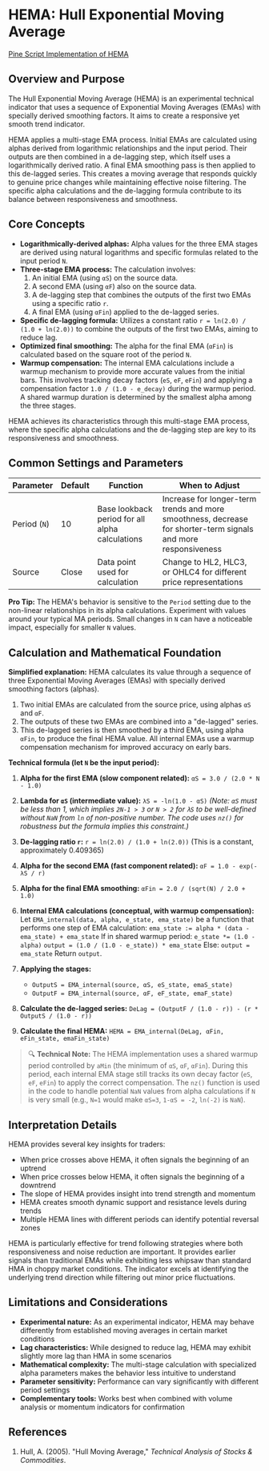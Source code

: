 # HEMA: Hull Exponential Moving Average

[Pine Script Implementation of HEMA](https://github.com/mihakralj/pinescript/blob/main/indicators/trends_IIR/hema.pine)

## Overview and Purpose

The Hull Exponential Moving Average (HEMA) is an experimental technical indicator that uses a sequence of Exponential Moving Averages (EMAs) with specially derived smoothing factors. It aims to create a responsive yet smooth trend indicator.

HEMA applies a multi-stage EMA process. Initial EMAs are calculated using alphas derived from logarithmic relationships and the input period. Their outputs are then combined in a de-lagging step, which itself uses a logarithmically derived ratio. A final EMA smoothing pass is then applied to this de-lagged series. This creates a moving average that responds quickly to genuine price changes while maintaining effective noise filtering. The specific alpha calculations and the de-lagging formula contribute to its balance between responsiveness and smoothness.

## Core Concepts

*   **Logarithmically-derived alphas:** Alpha values for the three EMA stages are derived using natural logarithms and specific formulas related to the input period `N`.
*   **Three-stage EMA process:** The calculation involves:
    1.  An initial EMA (using `αS`) on the source data.
    2.  A second EMA (using `αF`) also on the source data.
    3.  A de-lagging step that combines the outputs of the first two EMAs using a specific ratio `r`.
    4.  A final EMA (using `αFin`) applied to the de-lagged series.
*   **Specific de-lagging formula:** Utilizes a constant ratio `r = ln(2.0) / (1.0 + ln(2.0))` to combine the outputs of the first two EMAs, aiming to reduce lag.
*   **Optimized final smoothing:** The alpha for the final EMA (`αFin`) is calculated based on the square root of the period `N`.
*   **Warmup compensation:** The internal EMA calculations include a warmup mechanism to provide more accurate values from the initial bars. This involves tracking decay factors (`eS`, `eF`, `eFin`) and applying a compensation factor `1.0 / (1.0 - e_decay)` during the warmup period. A shared warmup duration is determined by the smallest alpha among the three stages.

HEMA achieves its characteristics through this multi-stage EMA process, where the specific alpha calculations and the de-lagging step are key to its responsiveness and smoothness.

## Common Settings and Parameters

| Parameter | Default | Function | When to Adjust |
|-----------|---------|----------|---------------|
| Period (`N`) | 10 | Base lookback period for all alpha calculations | Increase for longer-term trends and more smoothness, decrease for shorter-term signals and more responsiveness |
| Source | Close | Data point used for calculation | Change to HL2, HLC3, or OHLC4 for different price representations |

**Pro Tip:** The HEMA's behavior is sensitive to the `Period` setting due to the non-linear relationships in its alpha calculations. Experiment with values around your typical MA periods. Small changes in `N` can have a noticeable impact, especially for smaller `N` values.

## Calculation and Mathematical Foundation

**Simplified explanation:**
HEMA calculates its value through a sequence of three Exponential Moving Averages (EMAs) with specially derived smoothing factors (alphas).
1.  Two initial EMAs are calculated from the source price, using alphas `αS` and `αF`.
2.  The outputs of these two EMAs are combined into a "de-lagged" series.
3.  This de-lagged series is then smoothed by a third EMA, using alpha `αFin`, to produce the final HEMA value.
All internal EMAs use a warmup compensation mechanism for improved accuracy on early bars.

**Technical formula (let `N` be the input period):**

1.  **Alpha for the first EMA (slow component related):**
    `αS = 3.0 / (2.0 * N - 1.0)`
2.  **Lambda for `αS` (intermediate value):**
    `λS = -ln(1.0 - αS)`
    *(Note: `αS` must be less than 1, which implies `2N-1 > 3` or `N > 2` for `λS` to be well-defined without `NaN` from `ln` of non-positive number. The code uses `nz()` for robustness but the formula implies this constraint.)*
3.  **De-lagging ratio `r`:**
    `r = ln(2.0) / (1.0 + ln(2.0))` (This is a constant, approximately 0.409365)
4.  **Alpha for the second EMA (fast component related):**
    `αF = 1.0 - exp(-λS / r)`
5.  **Alpha for the final EMA smoothing:**
    `αFin = 2.0 / (sqrt(N) / 2.0 + 1.0)`

6.  **Internal EMA calculations (conceptual, with warmup compensation):**
    Let `EMA_internal(data, alpha, e_state, ema_state)` be a function that performs one step of EMA calculation:
    `ema_state := alpha * (data - ema_state) + ema_state`
    If in shared warmup period:
        `e_state *= (1.0 - alpha)`
        `output = (1.0 / (1.0 - e_state)) * ema_state`
    Else:
        `output = ema_state`
    Return `output`.

7.  **Applying the stages:**
    *   `OutputS = EMA_internal(source, αS, eS_state, emaS_state)`
    *   `OutputF = EMA_internal(source, αF, eF_state, emaF_state)`

8.  **Calculate the de-lagged series:**
    `DeLag = (OutputF / (1.0 - r)) - (r * OutputS / (1.0 - r))`

9.  **Calculate the final HEMA:**
    `HEMA = EMA_internal(DeLag, αFin, eFin_state, emaFin_state)`

> 🔍 **Technical Note:** The HEMA implementation uses a shared warmup period controlled by `aMin` (the minimum of `αS`, `αF`, `αFin`). During this period, each internal EMA stage still tracks its own decay factor (`eS`, `eF`, `eFin`) to apply the correct compensation. The `nz()` function is used in the code to handle potential `NaN` values from alpha calculations if `N` is very small (e.g., `N=1` would make `αS=3`, `1-αS = -2`, `ln(-2)` is `NaN`).

## Interpretation Details

HEMA provides several key insights for traders:

- When price crosses above HEMA, it often signals the beginning of an uptrend
- When price crosses below HEMA, it often signals the beginning of a downtrend
- The slope of HEMA provides insight into trend strength and momentum
- HEMA creates smooth dynamic support and resistance levels during trends
- Multiple HEMA lines with different periods can identify potential reversal zones

HEMA is particularly effective for trend following strategies where both responsiveness and noise reduction are important. It provides earlier signals than traditional EMAs while exhibiting less whipsaw than standard HMA in choppy market conditions. The indicator excels at identifying the underlying trend direction while filtering out minor price fluctuations.

## Limitations and Considerations

* **Experimental nature:** As an experimental indicator, HEMA may behave differently from established moving averages in certain market conditions
* **Lag characteristics:** While designed to reduce lag, HEMA may exhibit slightly more lag than HMA in some scenarios
* **Mathematical complexity:** The multi-stage calculation with specialized alpha parameters makes the behavior less intuitive to understand
* **Parameter sensitivity:** Performance can vary significantly with different period settings
* **Complementary tools:** Works best when combined with volume analysis or momentum indicators for confirmation

## References

1. Hull, A. (2005). "Hull Moving Average," *Technical Analysis of Stocks & Commodities*.
